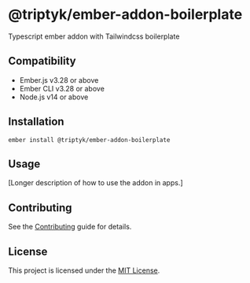 # @triptyk/ember-addon-boilerplate

Typescript ember addon with Tailwindcss boilerplate

## Compatibility

* Ember.js v3.28 or above
* Ember CLI v3.28 or above
* Node.js v14 or above


## Installation

```
ember install @triptyk/ember-addon-boilerplate
```


## Usage

[Longer description of how to use the addon in apps.]


## Contributing

See the [Contributing](CONTRIBUTING.md) guide for details.


## License

This project is licensed under the [MIT License](LICENSE.md).
